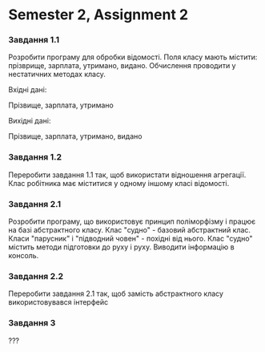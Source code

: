 # Semester 2, Assignment 2

### Завдання 1.1

Розробити програму для обробки відомості. Поля класу мають містити: прізврище, зарплата, утримано, видано. Обчислення проводити у нестатичних методах класу.

Вхідні дані:

Прізвище, зарплата, утримано

Вихідні дані:

Прізвище, зарплата, утримано, видано

### Завдання 1.2

Переробити завдання 1.1 так, щоб використати відношення агрегації. Клас робітника має міститися у одному іншому класі відомості.

### Завдання 2.1

Розробити програму, що використовує принцип поліморфізму і працює на базі абстрактного класу. Клас "судно" - базовий абстрактний клас. Класи "парусник" і "підводний човен" - похідні від нього. Клас "судно" містить методи підготовки до руху і руху. Виводити інформацію в консоль.

### Завдання 2.2

Переробити завдання 2.1 так, щоб замість абстрактного класу використовувався інтерфейс

### Завдання 3

???